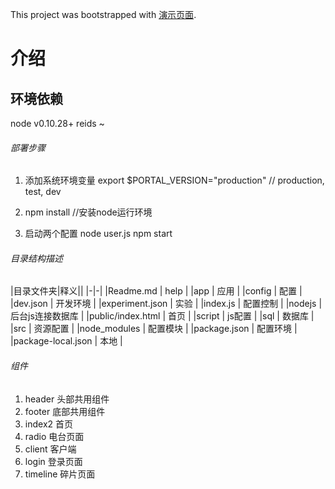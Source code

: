 This project was bootstrapped with [演示页面](http://localhost:3000/#/).

# 介绍
##  环境依赖
node v0.10.28+
reids ~

######  部署步骤
1. 添加系统环境变量
    export $PORTAL_VERSION="production" // production, test, dev


2. npm install  //安装node运行环境



3. 启动两个配置
    node user.js
    npm start


######  目录结构描述
|目录文件夹|释义||
|-|-|
|Readme.md          |        help       |
|app                |        应用         |
|config             |       配置        |
|dev.json           |      开发环境         |
|experiment.json    |      实验        |
|index.js           |      配置控制        |
|nodejs             |    后台js连接数据库    |
|public/index.html  |     首页          |
|script             |     js配置      |
|sql                |     数据库      |
|src                |     资源配置     |
|node_modules       |     配置模块    |
|package.json       |     配置环境      |
|package-local.json |     本地          |


######   组件
1. header  头部共用组件
2. footer  底部共用组件
3. index2  首页
4. radio   电台页面
5. client  客户端
6. login   登录页面
7. timeline 碎片页面
